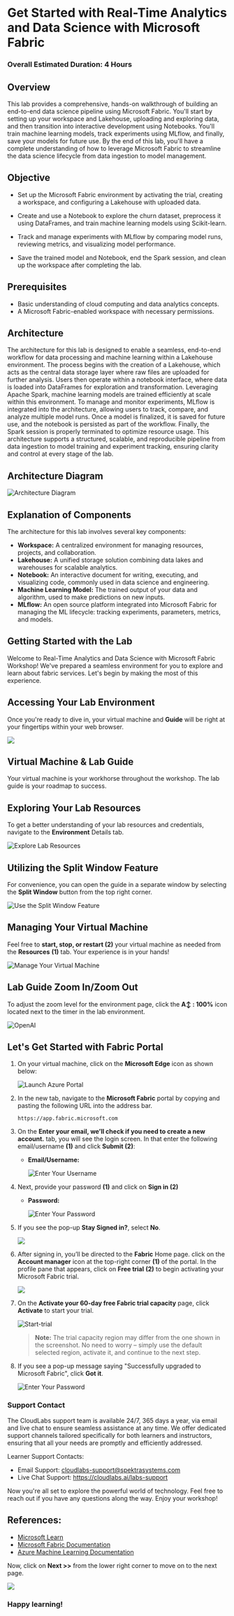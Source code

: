 # Get Started with Real-Time Analytics and Data Science with Microsoft Fabric

### Overall Estimated Duration: 4 Hours

## Overview

This lab provides a comprehensive, hands-on walkthrough of building an end-to-end data science pipeline using Microsoft Fabric. You'll start by setting up your workspace and Lakehouse, uploading and exploring data, and then transition into interactive development using Notebooks. You'll train machine learning models, track experiments using MLflow, and finally, save your models for future use. By the end of this lab, you'll have a complete understanding of how to leverage Microsoft Fabric to streamline the data science lifecycle from data ingestion to model management.

## Objective

- Set up the Microsoft Fabric environment by activating the trial, creating a workspace, and configuring a Lakehouse with uploaded data.

- Create and use a Notebook to explore the churn dataset, preprocess it using DataFrames, and train machine learning models using Scikit-learn.

- Track and manage experiments with MLflow by comparing model runs, reviewing metrics, and visualizing model performance.

- Save the trained model and Notebook, end the Spark session, and clean up the workspace after completing the lab.

## Prerequisites

- Basic understanding of cloud computing and data analytics concepts.
- A Microsoft Fabric-enabled workspace with necessary permissions.

## Architecture

The architecture for this lab is designed to enable a seamless, end-to-end workflow for data processing and machine learning within a Lakehouse environment. The process begins with the creation of a Lakehouse, which acts as the central data storage layer where raw files are uploaded for further analysis. Users then operate within a notebook interface, where data is loaded into DataFrames for exploration and transformation. Leveraging Apache Spark, machine learning models are trained efficiently at scale within this environment. To manage and monitor experiments, MLflow is integrated into the architecture, allowing users to track, compare, and analyze multiple model runs. Once a model is finalized, it is saved for future use, and the notebook is persisted as part of the workflow. Finally, the Spark session is properly terminated to optimize resource usage. This architecture supports a structured, scalable, and reproducible pipeline from data ingestion to model training and experiment tracking, ensuring clarity and control at every stage of the lab.

## Architecture Diagram

![Architecture Diagram](./Images/architecture-fabric.png)

## Explanation of Components

The architecture for this lab involves several key components:

- **Workspace:** A centralized environment for managing resources, projects, and collaboration.
- **Lakehouse:** A unified storage solution combining data lakes and warehouses for scalable analytics.
- **Notebook:** An interactive document for writing, executing, and visualizing code, commonly used in data science and engineering.
- **Machine Learning Model:** The trained output of your data and algorithm, used to make predictions on new inputs.
- **MLflow:** An open source platform integrated into Microsoft Fabric for managing the ML lifecycle: tracking experiments, parameters, metrics, and models.

## Getting Started with the Lab

Welcome to Real-Time Analytics and Data Science with Microsoft Fabric Workshop! We've prepared a seamless environment for you to explore and learn about fabric services. Let's begin by making the most of this experience.

## Accessing Your Lab Environment

Once you're ready to dive in, your virtual machine and **Guide** will be right at your fingertips within your web browser.
 
![](./Images/8-7-25-g1.png)

## Virtual Machine & Lab Guide

Your virtual machine is your workhorse throughout the workshop. The lab guide is your roadmap to success.

## Exploring Your Lab Resources
 
To get a better understanding of your lab resources and credentials, navigate to the **Environment** Details tab.
 
![Explore Lab Resources](./Images/june-getting-started-3.png)
 
## Utilizing the Split Window Feature
 
For convenience, you can open the guide in a separate window by selecting the **Split Window** button from the top right corner.
 
![Use the Split Window Feature](./Images/june-getting-started-2.png)
 
## Managing Your Virtual Machine
 
Feel free to **start, stop, or restart (2)** your virtual machine as needed from the **Resources** **(1)** tab. Your experience is in your hands!
 
![Manage Your Virtual Machine](./Images/8-7-25-g2.png)
 
## Lab Guide Zoom In/Zoom Out
 
To adjust the zoom level for the environment page, click the **A↕ : 100%** icon located next to the timer in the lab environment.

 ![OpenAI](./Images/june-getting-started-6upd.png)

## ‎Let's Get Started with Fabric Portal

1. On your virtual machine, click on the **Microsoft Edge** icon as shown below:
 
   ![Launch Azure Portal](./Images/11-7-25-g1.png)

1. In the new tab, navigate to the **Microsoft Fabric** portal by copying and pasting the following URL into the address bar.

   ```
   https://app.fabric.microsoft.com
   ```
   
1. On the **Enter your email, we’ll check if you need to create a new account.** tab, you will see the login screen. In that enter the following email/username **(1)** and click **Submit (2)**:

   - **Email/Username:** <inject key="AzureAdUserEmail"></inject>
 
       ![Enter Your Username](./Images/11-7-25-g2.png)
 
1. Next, provide your password **(1)** and click on **Sign in (2)**
 
   - **Password:** <inject key="AzureAdUserPassword"></inject>
 
       ![Enter Your Password](./Images/11-7-25-g3.png)

1. If you see the pop-up **Stay Signed in?**, select **No**.

   ![](./Images/11-7-25-g4.png)

1. After signing in, you’ll be directed to the **Fabric** Home page. click on the **Account manager** icon at the top-right corner **(1)** of the portal. In the profile pane that appears, click on **Free trial** **(2)** to begin activating your Microsoft Fabric trial.

   ![](./Images/fabric-ft.png)

1. On the **Activate your 60-day free Fabric trial capacity** page, click **Activate** to start your trial.

   ![Start-trial](./Images/8-7-25-l1-8.png)

   >**Note:** The trial capacity region may differ from the one shown in the screenshot. No need to worry – simply use the default selected region, activate it, and continue to the next step.

1. If you see a pop-up message saying "Successfully upgraded to Microsoft Fabric", click **Got it**.

   ![Enter Your Password](./Images/11-7-25-g5.png)
   
### Support Contact
The CloudLabs support team is available 24/7, 365 days a year, via email and live chat to ensure seamless assistance at any time. We offer dedicated support channels tailored specifically for both learners and instructors, ensuring that all your needs are promptly and efficiently addressed.
 
Learner Support Contacts:
 
- Email Support: cloudlabs-support@spektrasystems.com
- Live Chat Support: https://cloudlabs.ai/labs-support

Now you're all set to explore the powerful world of technology. Feel free to reach out if you have any questions along the way. Enjoy your workshop!

## References:
- [Microsoft Learn](https://learn.microsoft.com)
- [Microsoft Fabric Documentation](https://learn.microsoft.com/en-us/fabric/)
- [Azure Machine Learning Documentation](https://learn.microsoft.com/en-us/azure/machine-learning/)

Now, click on **Next >>** from the lower right corner to move on to the next page.

  ![](./Images/next.png)
 
### Happy learning!
